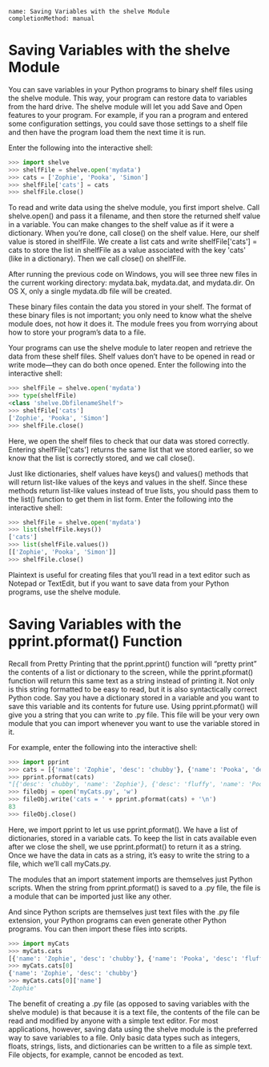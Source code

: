 ```ngMeta
name: Saving Variables with the shelve Module
completionMethod: manual
```
# Saving Variables with the shelve Module
You can save variables in your Python programs to binary shelf files using the shelve module. This way, your program can restore data to variables from the hard drive. The shelve module will let you add Save and Open features to your program. For example, if you ran a program and entered some configuration settings, you could save those settings to a shelf file and then have the program load them the next time it is run.

Enter the following into the interactive shell:

```python
>>> import shelve
>>> shelfFile = shelve.open('mydata')
>>> cats = ['Zophie', 'Pooka', 'Simon']
>>> shelfFile['cats'] = cats
>>> shelfFile.close()
```
To read and write data using the shelve module, you first import shelve. Call shelve.open() and pass it a filename, and then store the returned shelf value in a variable. You can make changes to the shelf value as if it were a dictionary. When you’re done, call close() on the shelf value. Here, our shelf value is stored in shelfFile. We create a list cats and write shelfFile['cats'] = cats to store the list in shelfFile as a value associated with the key 'cats' (like in a dictionary). Then we call close() on shelfFile.

After running the previous code on Windows, you will see three new files in the current working directory: mydata.bak, mydata.dat, and mydata.dir. On OS X, only a single mydata.db file will be created.

These binary files contain the data you stored in your shelf. The format of these binary files is not important; you only need to know what the shelve module does, not how it does it. The module frees you from worrying about how to store your program’s data to a file.

Your programs can use the shelve module to later reopen and retrieve the data from these shelf files. Shelf values don’t have to be opened in read or write mode—they can do both once opened. Enter the following into the interactive shell:

```python
>>> shelfFile = shelve.open('mydata')
>>> type(shelfFile)
<class 'shelve.DbfilenameShelf'>
>>> shelfFile['cats']
['Zophie', 'Pooka', 'Simon']
>>> shelfFile.close()
```
Here, we open the shelf files to check that our data was stored correctly. Entering shelfFile['cats'] returns the same list that we stored earlier, so we know that the list is correctly stored, and we call close().

Just like dictionaries, shelf values have keys() and values() methods that will return list-like values of the keys and values in the shelf. Since these methods return list-like values instead of true lists, you should pass them to the list() function to get them in list form. Enter the following into the interactive shell:

```python
>>> shelfFile = shelve.open('mydata')
>>> list(shelfFile.keys())
['cats']
>>> list(shelfFile.values())
[['Zophie', 'Pooka', 'Simon']]
>>> shelfFile.close()
```
Plaintext is useful for creating files that you’ll read in a text editor such as Notepad or TextEdit, but if you want to save data from your Python programs, use the shelve module.

# Saving Variables with the pprint.pformat() Function
Recall from Pretty Printing that the pprint.pprint() function will “pretty print” the contents of a list or dictionary to the screen, while the pprint.pformat() function will return this same text as a string instead of printing it. Not only is this string formatted to be easy to read, but it is also syntactically correct Python code. Say you have a dictionary stored in a variable and you want to save this variable and its contents for future use. Using pprint.pformat() will give you a string that you can write to .py file. This file will be your very own module that you can import whenever you want to use the variable stored in it.

For example, enter the following into the interactive shell:

```python
>>> import pprint
>>> cats = [{'name': 'Zophie', 'desc': 'chubby'}, {'name': 'Pooka', 'desc': 'fluffy'}]
>>> pprint.pformat(cats)
"[{'desc': 'chubby', 'name': 'Zophie'}, {'desc': 'fluffy', 'name': 'Pooka'}]"
>>> fileObj = open('myCats.py', 'w')
>>> fileObj.write('cats = ' + pprint.pformat(cats) + '\n')
83
>>> fileObj.close()
```
Here, we import pprint to let us use pprint.pformat(). We have a list of dictionaries, stored in a variable cats. To keep the list in cats available even after we close the shell, we use pprint.pformat() to return it as a string. Once we have the data in cats as a string, it’s easy to write the string to a file, which we’ll call myCats.py.

The modules that an import statement imports are themselves just Python scripts. When the string from pprint.pformat() is saved to a .py file, the file is a module that can be imported just like any other.

And since Python scripts are themselves just text files with the .py file extension, your Python programs can even generate other Python programs. You can then import these files into scripts.

```python
>>> import myCats
>>> myCats.cats
[{'name': 'Zophie', 'desc': 'chubby'}, {'name': 'Pooka', 'desc': 'fluffy'}]
>>> myCats.cats[0]
{'name': 'Zophie', 'desc': 'chubby'}
>>> myCats.cats[0]['name']
'Zophie'
```
The benefit of creating a .py file (as opposed to saving variables with the shelve module) is that because it is a text file, the contents of the file can be read and modified by anyone with a simple text editor. For most applications, however, saving data using the shelve module is the preferred way to save variables to a file. Only basic data types such as integers, floats, strings, lists, and dictionaries can be written to a file as simple text. File objects, for example, cannot be encoded as text.

